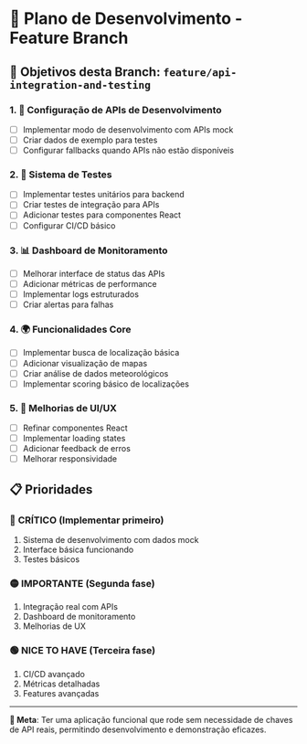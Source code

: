 # 🚀 Plano de Desenvolvimento - Feature Branch

## 🎯 Objetivos desta Branch: `feature/api-integration-and-testing`

### 1. 🔧 **Configuração de APIs de Desenvolvimento**
- [ ] Implementar modo de desenvolvimento com APIs mock
- [ ] Criar dados de exemplo para testes
- [ ] Configurar fallbacks quando APIs não estão disponíveis

### 2. 🧪 **Sistema de Testes**
- [ ] Implementar testes unitários para backend
- [ ] Criar testes de integração para APIs
- [ ] Adicionar testes para componentes React
- [ ] Configurar CI/CD básico

### 3. 📊 **Dashboard de Monitoramento**
- [ ] Melhorar interface de status das APIs
- [ ] Adicionar métricas de performance
- [ ] Implementar logs estruturados
- [ ] Criar alertas para falhas

### 4. 🌍 **Funcionalidades Core**
- [ ] Implementar busca de localização básica
- [ ] Adicionar visualização de mapas
- [ ] Criar análise de dados meteorológicos
- [ ] Implementar scoring básico de localizações

### 5. 🎨 **Melhorias de UI/UX**
- [ ] Refinar componentes React
- [ ] Implementar loading states
- [ ] Adicionar feedback de erros
- [ ] Melhorar responsividade

## 📋 Prioridades

### 🔴 **CRÍTICO (Implementar primeiro)**
1. Sistema de desenvolvimento com dados mock
2. Interface básica funcionando
3. Testes básicos

### 🟡 **IMPORTANTE (Segunda fase)**
1. Integração real com APIs
2. Dashboard de monitoramento
3. Melhorias de UX

### 🟢 **NICE TO HAVE (Terceira fase)**
1. CI/CD avançado
2. Métricas detalhadas
3. Features avançadas

---

**🎯 Meta**: Ter uma aplicação funcional que rode sem necessidade de chaves de API reais, permitindo desenvolvimento e demonstração eficazes.
